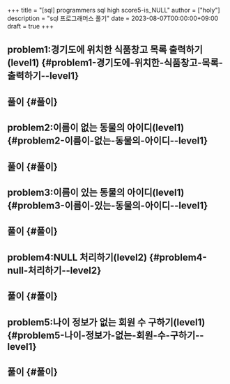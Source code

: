 +++
title = "[sql] programmers sql high score5-is_NULL"
author = ["holy"]
description = "sql 프로그래머스 풀기"
date = 2023-08-07T00:00:00+09:00
draft = true
+++

## problem1:경기도에 위치한 식품창고 목록 출력하기(level1) {#problem1-경기도에-위치한-식품창고-목록-출력하기--level1}


## 풀이 {#풀이}


## problem2:이름이 없는 동물의 아이디(level1) {#problem2-이름이-없는-동물의-아이디--level1}


## 풀이 {#풀이}


## problem3:이름이 있는 동물의 아이디(level1) {#problem3-이름이-있는-동물의-아이디--level1}


## 풀이 {#풀이}


## problem4:NULL 처리하기(level2) {#problem4-null-처리하기--level2}


## 풀이 {#풀이}


## problem5:나이 정보가 없는 회원 수 구하기(level1) {#problem5-나이-정보가-없는-회원-수-구하기--level1}


## 풀이 {#풀이}
